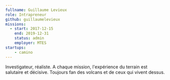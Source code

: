 ```yaml
---
fullname: Guillaume Levieux
role: Intrapreneur
github: guillaumelevieux
missions:
  - start: 2017-12-15
    end: 2019-12-31
    status: admin
    employer: MTES
startups:
    - camino
---
```


Investigateur, réaliste. A chaque mission, l'expérience du terrain est salutaire et décisive. Toujours fan des volcans et de ceux qui vivent dessus.
